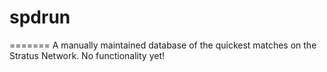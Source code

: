 # spdrun
=======
A manually maintained database of the quickest matches on the Stratus Network. No functionality yet!
